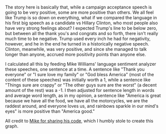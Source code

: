 The story here is basically that, while a campaign acceptance speech is going to be very positive, some are more positive than others. We all feel like Trump is so down on everything, what if we compared the language in his first big speech as a candidate vs Hillary Clinton, who most people also have very strong feelings about? I expected Trump's line to be below zero, but between all the thank you's and congrats and so forth, there isn't really much time to be negative. Trump used every inch he had for negativity, however, and he in the end he turned in a historically negative speech. Clinton, meanwhile, was very positive, and since she managed to talk longer than anyone, accrued more positivity points than anyone else.

I calculated all this by feeding Mike Williams' language sentiment analyzer these speeches, one sentence at a time. A sentence like "Thank you everyone" or "I sure love my family" or "God bless America" (most of the content of these speeches) was initially worth a 1, while a sentence like "Things sure are crappy" or "The other guys sure are the worst" (a decent amount of the rest) was a -1. I then adjusted for sentence length in words and average word length, as in my opinion, a sentence like "America is great because we have all the food, we have all the motorcycles, we are the raddest around, and everyone loves us, and rainbows sparkle in our mind's eyes" is more positive than "America good."

All credit to [Mike for sharing his code](https://github.com/williamsmj/sentiment), which I humbly stole to create this graph.
